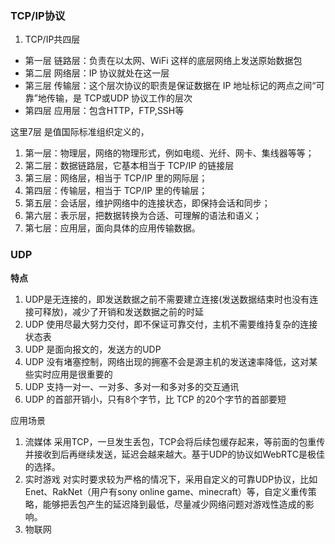 ### TCP/IP协议
1. TCP/IP共四层
  - 第一层 链路层：负责在以太网、WiFi 这样的底层网络上发送原始数据包
  - 第二层 网络层：IP 协议就处在这一层
  - 第三层 传输层：这个层次协议的职责是保证数据在 IP 地址标记的两点之间“可靠”地传输，是 TCP或UDP 协议工作的层次
  - 第四层 应用层：包含HTTP，FTP,SSH等

这里7层 是值国际标准组织定义的，
  1. 第一层：物理层，网络的物理形式，例如电缆、光纤、网卡、集线器等等；
  2. 第二层：数据链路层，它基本相当于 TCP/IP 的链接层
  3. 第三层：网络层，相当于 TCP/IP 里的网际层；
  4. 第四层：传输层，相当于 TCP/IP 里的传输层；
  5. 第五层：会话层，维护网络中的连接状态，即保持会话和同步；
  6. 第六层：表示层，把数据转换为合适、可理解的语法和语义；
  7. 第七层：应用层，面向具体的应用传输数据。

### UDP

**特点**
1. UDP是无连接的，即发送数据之前不需要建立连接(发送数据结束时也没有连接可释放)，减少了开销和发送数据之前的时延
2. UDP 使用尽最大努力交付，即不保证可靠交付，主机不需要维持复杂的连接状态表
3. UDP 是面向报文的，发送方的UDP
4. UDP 没有堵塞控制，网络出现的拥塞不会是源主机的发送速率降低，这对某些实时应用是很重要的
5. UDP 支持一对一、一对多、多对一和多对多的交互通讯
6. UDP 的首部开销小，只有8个字节，比 TCP 的20个字节的首部要短

应用场景
1. 流媒体
  采用TCP，一旦发生丢包，TCP会将后续包缓存起来，等前面的包重传并接收到后再继续发送，延迟会越来越大。基于UDP的协议如WebRTC是极佳的选择。
2. 实时游戏
对实时要求较为严格的情况下，采用自定义的可靠UDP协议，比如Enet、RakNet（用户有sony online game、minecraft）等，自定义重传策略，能够把丢包产生的延迟降到最低，尽量减少网络问题对游戏性造成的影响。
3. 物联网

